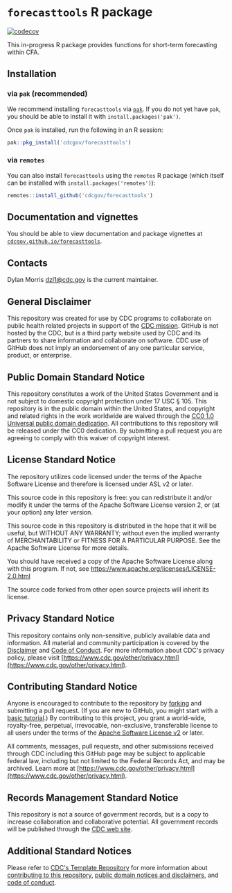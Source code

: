 # `forecasttools` R package

[![codecov](https://codecov.io/gh/CDCgov/forecasttools/graph/badge.svg?token=2PT8QA8DM1)](https://codecov.io/gh/CDCgov/forecasttools)

This in-progress R package provides functions for short-term forecasting within CFA.

## Installation

### via `pak` (recommended)
We recommend installing `forecasttools` via [`pak`](https://pak.r-lib.org/). If you do not yet have `pak`, you should be able to install it with `install.packages('pak')`.

Once `pak` is installed, run the following in an R session:

```R
pak::pkg_install('cdcgov/forecasttools')
```

### via `remotes`
You can also install `forecasttools` using the `remotes` R package (which itself can be installed with `install.packages('remotes')`):

``` r
remotes::install_github('cdcgov/forecasttools')

```

## Documentation and vignettes

You should be able to view documentation and package vignettes at [`cdcgov.github.io/forecasttools`](https://cdcgov.github.io/forecasttools/).


## Contacts

Dylan Morris [dzl1\@cdc.gov](mailto:dzl1@cdc.gov) is the current maintainer.

## General Disclaimer
This repository was created for use by CDC programs to collaborate on public health related projects in support of the [CDC mission](https://www.cdc.gov/about/organization/mission.htm).  GitHub is not hosted by the CDC, but is a third party website used by CDC and its partners to share information and collaborate on software. CDC use of GitHub does not imply an endorsement of any one particular service, product, or enterprise.

## Public Domain Standard Notice
This repository constitutes a work of the United States Government and is not
subject to domestic copyright protection under 17 USC § 105. This repository is in
the public domain within the United States, and copyright and related rights in
the work worldwide are waived through the [CC0 1.0 Universal public domain dedication](https://creativecommons.org/publicdomain/zero/1.0/).
All contributions to this repository will be released under the CC0 dedication. By
submitting a pull request you are agreeing to comply with this waiver of
copyright interest.

## License Standard Notice
The repository utilizes code licensed under the terms of the Apache Software
License and therefore is licensed under ASL v2 or later.

This source code in this repository is free: you can redistribute it and/or modify it under
the terms of the Apache Software License version 2, or (at your option) any
later version.

This source code in this repository is distributed in the hope that it will be useful, but WITHOUT ANY
WARRANTY; without even the implied warranty of MERCHANTABILITY or FITNESS FOR A
PARTICULAR PURPOSE. See the Apache Software License for more details.

You should have received a copy of the Apache Software License along with this
program. If not, see https://www.apache.org/licenses/LICENSE-2.0.html

The source code forked from other open source projects will inherit its license.

## Privacy Standard Notice
This repository contains only non-sensitive, publicly available data and
information. All material and community participation is covered by the
[Disclaimer](DISCLAIMER.md)
and [Code of Conduct](code-of-conduct.md).
For more information about CDC's privacy policy, please visit [https://www.cdc.gov/other/privacy.html](https://www.cdc.gov/other/privacy.html).

## Contributing Standard Notice
Anyone is encouraged to contribute to the repository by [forking](https://docs.github.com/articles/fork-a-repo)
and submitting a pull request. (If you are new to GitHub, you might start with a
[basic tutorial](https://docs.github.com/articles/set-up-git).) By contributing
to this project, you grant a world-wide, royalty-free, perpetual, irrevocable,
non-exclusive, transferable license to all users under the terms of the
[Apache Software License v2](https://www.apache.org/licenses/LICENSE-2.0.html) or
later.

All comments, messages, pull requests, and other submissions received through
CDC including this GitHub page may be subject to applicable federal law, including but not limited to the Federal Records Act, and may be archived. Learn more at [https://www.cdc.gov/other/privacy.html](https://www.cdc.gov/other/privacy.html).

## Records Management Standard Notice
This repository is not a source of government records, but is a copy to increase
collaboration and collaborative potential. All government records will be
published through the [CDC web site](https://www.cdc.gov).

## Additional Standard Notices
Please refer to [CDC's Template Repository](https://github.com/CDCgov/template) for more information about [contributing to this repository](https://github.com/CDCgov/template/blob/main/CONTRIBUTING.md), [public domain notices and disclaimers](https://github.com/CDCgov/template/blob/main/DISCLAIMER.md), and [code of conduct](https://github.com/CDCgov/template/blob/main/code-of-conduct.md).
